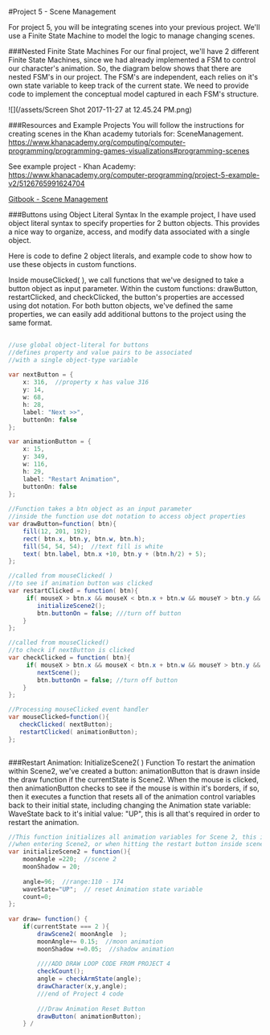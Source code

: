#Project 5 - Scene Management

For project 5, you will be integrating scenes into your previous project.  We'll use a Finite State Machine to model the logic to manage changing scenes.  

###Nested Finite State Machines 
For our final project, we'll have 2 different Finite State Machines, since we had already implemented a FSM to control our character's animation.  So, the diagram below shows that there are nested FSM's in our project.  The FSM's are independent, each relies on it's own state variable to keep track of the current state.  We need to provide code to implement the conceptual model captured in each FSM's structure.

![](/assets/Screen Shot 2017-11-27 at 12.45.24 PM.png)


###Resources and Example Projects
You will follow the instructions for creating scenes in the Khan academy tutorials for: SceneManagement.
https://www.khanacademy.org/computing/computer-programming/programming-games-visualizations#programming-scenes
 
See example project - Khan Academy:  https://www.khanacademy.org/computer-programming/project-5-example-v2/5126765991624704

[Gitbook - Scene Management](/scene-management-state-variables.md)

###Buttons using Object Literal Syntax
In the example project, I have used object literal syntax to specify properties for 2 button objects.  This provides a nice way to organize, access, and modify data associated with a single object.

Here is code to define 2 object literals, and example code to show how to use these objects in custom functions.

Inside mouseClicked( ), we call functions that we've designed to take a button object as input parameter. Within the custom functions: drawButton, restartClicked, and checkClicked, the button's properties are accessed using dot notation.  For both button objects, we've defined the same properties, we can easily add additional buttons to the project using the same format.   
    

```java
 
//use global object-literal for buttons
//defines property and value pairs to be associated
//with a single object-type variable
    
var nextButton = {
    x: 316,  //property x has value 316
    y: 14,
    w: 68,
    h: 28,
    label: "Next >>",
    buttonOn: false
};

var animationButton = {
    x: 15,
    y: 349,
    w: 116,
    h: 29,
    label: "Restart Animation",
    buttonOn: false
};
    
//Function takes a btn object as an input parameter
//inside the function use dot notation to access object properties
var drawButton=function( btn){
    fill(12, 201, 192);
    rect( btn.x, btn.y, btn.w, btn.h);
    fill(54, 54, 54);  //text fill is white
    text( btn.label, btn.x +10, btn.y + (btn.h/2) + 5);
}; 

//called from mouseClicked( )
//to see if animation button was clicked
var restartClicked = function( btn){
     if( mouseX > btn.x && mouseX < btn.x + btn.w && mouseY > btn.y && mouseY < btn.y + btn.h){
        initializeScene2();
        btn.buttonOn = false; ///turn off button
    }
};

//called from mouseClicked()
//to check if nextButton is clicked
var checkClicked = function( btn){
     if( mouseX > btn.x && mouseX < btn.x + btn.w && mouseY > btn.y && mouseY < btn.y + btn.h){
        nextScene();
        btn.buttonOn = false; //turn off button
    }
};

//Processing mouseClicked event handler
var mouseClicked=function(){
   checkClicked( nextButton);
   restartClicked( animationButton);
};
      
```

###Restart Animation:  InitializeScene2( ) Function
To restart the animation within Scene2, we've created a button:  animationButton that is drawn inside the draw function if the currentState is Scene2. When the mouse is clicked, then animationButton checks to see if the mouse is within it's borders, if so, then it executes a function that resets all of the animation control variables back to their initial state, including changing the Animation state variable:  WaveState back to it's initial value: "UP", this is all that's required in order to restart the animation.


```java
//This function initializes all animation variables for Scene 2, this is called
//when entering Scene2, or when hitting the restart button inside scene2.
var initializeScene2 = function(){
    moonAngle =220;  //scene 2 
    moonShadow = 20;
    
    angle=96;  //range:110 - 174 
    waveState="UP";  // reset Animation state variable
    count=0; 
};
 
var draw= function() {
    if(currentState === 2 ){
        drawScene2( moonAngle  );
        moonAngle+= 0.15;  //moon animation
        moonShadow +=0.05;  //shadow animation
     
        ////ADD DRAW LOOP CODE FROM PROJECT 4 
        checkCount();
        angle = checkArmState(angle);
        drawCharacter(x,y,angle); 
        ///end of Project 4 code
   
        ///Draw Animation Reset Button
        drawButton( animationButton);
    } /


```

